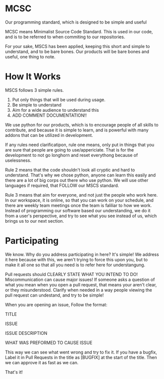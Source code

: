 # MCSC
Our programming standard, which is designed to be simple and useful



MCSC means Minimalist Source Code Standard. This is used in our code, and is to be referred to when commiting to our repositories.

For your sake, MSCS has been applied, keeping this short and simple to understand, and to be bare bones. Our products will be bare bones and useful, one thing to note. 


# How It Works

MSCS follows 3 simple rules. 

1. Put only things that will be used during usage.
2. Be simple to understand
3. Aim for a wide audience to understand this
4. ADD COMMENT DOCUMENTATION!!

We use python for our products, which is to encourage people of all skills to contribute, and because it is simple to learn, and is powerful with many addons that can be utilized in development. 

If any rules need clarificatipon, rule one means, only put in things that you are sure that people are going to use/appericiate. That is for the development to not go longhorn and reset everythong because of uselessness.

Rule 2 means that the code shouldn't look all cryptic and hard to understand. That's why we chose python, anyone can learn this easily and there are a lot of big corps out there who use python. We will use other languages if required, that FOLLOW our MSCS standard. 

Rule 3 means that aim for everyone, and not just the people who work here. In our workspace, it is online, so that you can work on your schedule, and there are weekly team meetings once the team is faliliar to how we work. Instead of programming our software based our understanding, we do it from a user's perspective, and try to see what you see instead of us, which brings us to our next section.

# Participating

We know. Why do you address participating in here? It's simple! We address it here because with this, we aren't trying to force this upon you, but to make it all one so that all you need is to refer here for understangung. 

Pull requests should CLEARLY STATE WHAT YOU INTEND TO DO! Miscommunication can cause major issues! If someone asks a question of what you mean when you open a pull request, that means your aren't clear, or they misunderstood. Clarify when needed in a way people viewing the pull request can undestand, and try to be simple! 

When you are opening an issue, Follow the format:

TITLE

ISSUE

ISSUE DESCRIPTION 

WHAT WAS PREFORMED TO CAUSE ISSUE


This way we can see what went wrong and try to fix it. If you have a bugfix, Label it in Pull Requests in the title as [BUGFIX] at the start of the title.
Then we can approve it as fast as we can. 

That's it!
